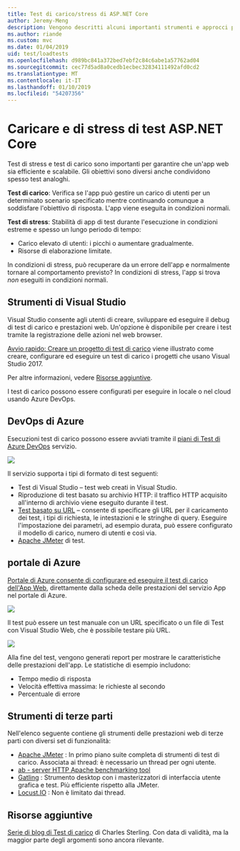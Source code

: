 ```yaml
---
title: Test di carico/stress di ASP.NET Core
author: Jeremy-Meng
description: Vengono descritti alcuni importanti strumenti e approcci per test di carico e delle App ASP.NET Core di test di stress.
ms.author: riande
ms.custom: mvc
ms.date: 01/04/2019
uid: test/loadtests
ms.openlocfilehash: d989bc841a372bed7ebf2c84c6abe1a57762ad04
ms.sourcegitcommit: cec77d5ad8a0cedb1ecbec32834111492afd0cd2
ms.translationtype: MT
ms.contentlocale: it-IT
ms.lasthandoff: 01/10/2019
ms.locfileid: "54207356"
---
```

# <a name="load-and-stress-testing-aspnet-core"></a>Caricare e di stress di test ASP.NET Core

Test di stress e test di carico sono importanti per garantire che un'app web sia efficiente e scalabile. Gli obiettivi sono diversi anche condividono spesso test analoghi.

**Test di carico**: Verifica se l'app può gestire un carico di utenti per un determinato scenario specificato mentre continuando comunque a soddisfare l'obiettivo di risposta. L'app viene eseguita in condizioni normali.

**Test di stress**: Stabilità di app di test durante l'esecuzione in condizioni estreme e spesso un lungo periodo di tempo:

* Carico elevato di utenti: i picchi o aumentare gradualmente.
* Risorse di elaborazione limitate.  

In condizioni di stress, può recuperare da un errore dell'app e normalmente tornare al comportamento previsto? In condizioni di stress, l'app si trova *non* eseguiti in condizioni normali.

## <a name="visual-studio-tools"></a>Strumenti di Visual Studio

Visual Studio consente agli utenti di creare, sviluppare ed eseguire il debug di test di carico e prestazioni web. Un'opzione è disponibile per creare i test tramite la registrazione delle azioni nel web browser.

[Avvio rapido: Creare un progetto di test di carico](/visualstudio/test/quickstart-create-a-load-test-project?view=vs-2017) viene illustrato come creare, configurare ed eseguire un test di carico i progetti che usano Visual Studio 2017.

Per altre informazioni, vedere [Risorse aggiuntive](#add).

I test di carico possono essere configurati per eseguire in locale o nel cloud usando Azure DevOps.

## <a name="azure-devops"></a>DevOps di Azure

Esecuzioni test di carico possono essere avviati tramite il [piani di Test di Azure DevOps](/azure/devops/test/load-test/index?view=vsts) servizio.

![](./load-tests/_static/azure-devops-load-test.png)

Il servizio supporta i tipi di formato di test seguenti:

- Test di Visual Studio – test web creati in Visual Studio.
- Riproduzione di test basato su archivio HTTP: il traffico HTTP acquisito all'interno di archivio viene eseguito durante il test.
- [Test basato su URL](/azure/devops/test/load-test/get-started-simple-cloud-load-test?view=vsts) – consente di specificare gli URL per il caricamento dei test, i tipi di richiesta, le intestazioni e le stringhe di query. Eseguire l'impostazione dei parametri, ad esempio durata, può essere configurato il modello di carico, numero di utenti e così via.
- [Apache JMeter](https://jmeter.apache.org/) di test.

## <a name="azure-portal"></a>portale di Azure

[Portale di Azure consente di configurare ed eseguire il test di carico dell'App Web,](/azure/devops/test/load-test/app-service-web-app-performance-test?view=vsts) direttamente dalla scheda delle prestazioni del servizio App nel portale di Azure.

![](./load-tests/_static/azure-appservice-perf-test.png)

Il test può essere un test manuale con un URL specificato o un file di Test con Visual Studio Web, che è possibile testare più URL.

![](./load-tests/_static/azure-appservice-perf-test-config.png)

Alla fine del test, vengono generati report per mostrare le caratteristiche delle prestazioni dell'app. Le statistiche di esempio includono:

- Tempo medio di risposta
- Velocità effettiva massima: le richieste al secondo
- Percentuale di errore

## <a name="third-party-tools"></a>Strumenti di terze parti

Nell'elenco seguente contiene gli strumenti delle prestazioni web di terze parti con diversi set di funzionalità:

- [Apache JMeter](https://jmeter.apache.org/) : In primo piano suite completa di strumenti di test di carico. Associata ai thread: è necessario un thread per ogni utente.
- [ab - server HTTP Apache benchmarking tool](https://httpd.apache.org/docs/2.4/programs/ab.html)
- [Gatling](https://gatling.io/) : Strumento desktop con i masterizzatori di interfaccia utente grafica e test. Più efficiente rispetto alla JMeter.
- [Locust.IO](https://locust.io/) : Non è limitato dai thread.

<a name="add"></a>
## <a name="additional-resources"></a>Risorse aggiuntive

[Serie di blog di Test di carico](https://blogs.msdn.microsoft.com/charles_sterling/2015/06/01/load-test-series-part-i-creating-web-performance-tests-for-a-load-test/) di Charles Sterling. Con data di validità, ma la maggior parte degli argomenti sono ancora rilevante.
